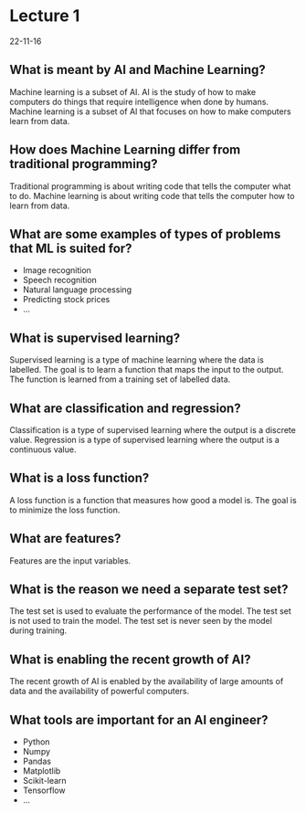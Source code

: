 # Lecture 1

22-11-16

## What is meant by AI and Machine Learning?

Machine learning is a subset of AI. AI is the study of how to make computers do things that require intelligence when done by humans. Machine learning is a subset of AI that focuses on how to make computers learn from data.

## How does Machine Learning differ from traditional programming?

Traditional programming is about writing code that tells the computer what to do. Machine learning is about writing code that tells the computer how to learn from data.

## What are some examples of types of problems that ML is suited for?

- Image recognition
- Speech recognition
- Natural language processing
- Predicting stock prices
- ...

## What is supervised learning?

Supervised learning is a type of machine learning where the data is labelled. The goal is to learn a function that maps the input to the output. The function is learned from a training set of labelled data.

## What are classification and regression?

Classification is a type of supervised learning where the output is a discrete value. Regression is a type of supervised learning where the output is a continuous value.

## What is a loss function?

A loss function is a function that measures how good a model is. The goal is to minimize the loss function.

## What are features?

Features are the input variables.

## What is the reason we need a separate test set?

The test set is used to evaluate the performance of the model. The test set is not used to train the model. The test set is never seen by the model during training.

## What is enabling the recent growth of AI?

The recent growth of AI is enabled by the availability of large amounts of data and the availability of powerful computers.

## What tools are important for an AI engineer?

- Python
- Numpy
- Pandas
- Matplotlib
- Scikit-learn
- Tensorflow
- ...
